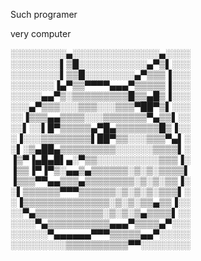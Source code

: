 Such programer

very computer


░░░░░░░░░▄░░░░░░░░░░░░░░▄░░░░<br>
░░░░░░░░▌▒█░░░░░░░░░░░▄▀▒▌░░░<br>
░░░░░░░░▌▒▒█░░░░░░░░▄▀▒▒▒▐░░░<br>
░░░░░░░▐▄▀▒▒▀▀▀▀▄▄▄▀▒▒▒▒▒▐░░░<br>
░░░░░▄▄▀▒░▒▒▒▒▒▒▒▒▒█▒▒▄█▒▐░░░<br>
░░░▄▀▒▒▒░░░▒▒▒░░░▒▒▒▀██▀▒▌░░░<br>
░░▐▒▒▒▄▄▒▒▒▒░░░▒▒▒▒▒▒▒▀▄▒▒▌░░<br>
░░▌░░▌█▀▒▒▒▒▒▄▀█▄▒▒▒▒▒▒▒█▒▐░░<br>
░▐░░░▒▒▒▒▒▒▒▒▌██▀▒▒░░░▒▒▒▀▄▌░<br>
░▌░▒▄██▄▒▒▒▒▒▒▒▒▒░░░░░░▒▒▒▒▌░<br>
▐▒▀▐▄█▄█▌▄░▀▒▒░░░░░░░░░░▒▒▒▐░<br>
▐▒▒▐▀▐▀▒░▄▄▒▄▒▒▒▒▒▒░▒░▒░▒▒▒▒▌<br>
▐▒▒▒▀▀▄▄▒▒▒▄▒▒▒▒▒▒▒▒░▒░▒░▒▒▐░<br>
░▌▒▒▒▒▒▒▀▀▀▒▒▒▒▒▒░▒░▒░▒░▒▒▒▌░<br>
░▐▒▒▒▒▒▒▒▒▒▒▒▒▒▒░▒░▒░▒▒▄▒▒▐░░<br>
░░▀▄▒▒▒▒▒▒▒▒▒▒▒░▒░▒░▒▄▒▒▒▒▌░░<br>
░░░░▀▄▒▒▒▒▒▒▒▒▒▒▄▄▄▀▒▒▒▒▄▀░░░<br>
░░░░░░▀▄▄▄▄▄▄▀▀▀▒▒▒▒▒▄▄▀░░░░░<br>
░░░░░░░░░▒▒▒▒▒▒▒▒▒▒▀▀░░░░░░░░<br>
